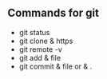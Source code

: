 ## Commands for git

+ git status
+ git clone & https
+ git remote -v
+ git add & file
+ git commit & file or & .

